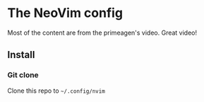 # The NeoVim config

Most of the content are from the primeagen's video. Great video!

## Install

### Git clone

Clone this repo to `~/.config/nvim`
